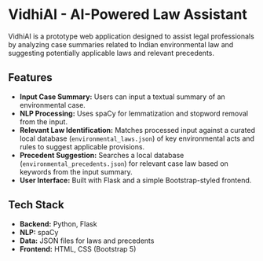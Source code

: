 # VidhiAI - AI-Powered Law Assistant

VidhiAI is a prototype web application designed to assist legal professionals by analyzing case summaries related to Indian environmental law and suggesting potentially applicable laws and relevant precedents.

## Features
*   **Input Case Summary:** Users can input a textual summary of an environmental case.
*   **NLP Processing:** Uses spaCy for lemmatization and stopword removal from the input.
*   **Relevant Law Identification:** Matches processed input against a curated local database (`environmental_laws.json`) of key environmental acts and rules to suggest applicable provisions.
*   **Precedent Suggestion:** Searches a local database (`environmental_precedents.json`) for relevant case law based on keywords from the input summary.
*   **User Interface:** Built with Flask and a simple Bootstrap-styled frontend.

## Tech Stack
*   **Backend:** Python, Flask
*   **NLP:** spaCy
*   **Data:** JSON files for laws and precedents
*   **Frontend:** HTML, CSS (Bootstrap 5)
